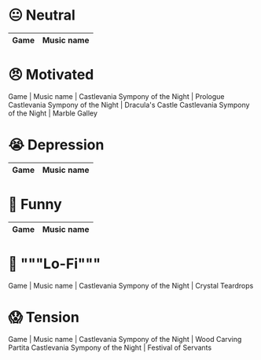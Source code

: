 # 😐 Neutral

Game  | Music name
:---: | :---:


# 😠 Motivated

Game																| Music name
																		|
Castlevania Sympony of the Night		| Prologue
Castlevania Sympony of the Night		| Dracula's Castle
Castlevania Sympony of the Night		| Marble Galley

# 😭 Depression

Game  | Music name
:---: | :---:

# 🤣 Funny

Game  | Music name
:---: | :---:

# 📼 """Lo-Fi"""

Game                             | Music name
                                 |
Castlevania Sympony of the Night | Crystal Teardrops

# 😱 Tension

Game                             | Music name
                                 |
Castlevania Sympony of the Night | Wood Carving Partita
Castlevania Sympony of the Night | Festival of Servants

